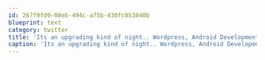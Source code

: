 ```yaml
---
id: 267f9fd9-08eb-494c-a75b-430fc053840b
blueprint: text
category: twitter
title: 'Its an upgrading kind of night.. Wordpress, Android Development Kit, Eclipse. etc.'
caption: 'Its an upgrading kind of night.. Wordpress, Android Development Kit, Eclipse. etc.'
---
```

